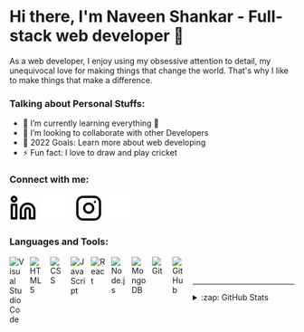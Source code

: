# Hi there, I'm Naveen Shankar -   Full-stack web developer 👋 


As a web developer, I enjoy using my obsessive attention to detail, my unequivocal love for making things that change the world. That's why I like to make things that make a difference.

###  Talking about Personal Stuffs:

- 🌱 I’m currently learning everything 🤣
- 👯 I’m looking to collaborate with other Developers
- 🥅 2022 Goals: Learn more about web developing
- ⚡ Fun fact: I love to draw and play cricket


### Connect with me:

[![website](./img/linkedin-light.svg)](https://www.linkedin.com/in/bmnaveen/#gh-light-mode-only)
[![website](./img/linkedin-dark.svg)](https://www.linkedin.com/in/bmnaveen/#gh-dark-mode-only)
&nbsp;&nbsp;
[![website](./img/instagram-light.svg)](https://instagram.com/bm_navins#gh-light-mode-only)
[![website](./img/instagram-dark.svg)](https://instagram.com/bm_navins#gh-dark-mode-only)



### Languages and Tools:

<img align="left" alt="Visual Studio Code" width="26px" src="https://cdn.jsdelivr.net/gh/devicons/devicon/icons/vscode/vscode-original.svg" style="padding-right:10px;" />
<img align="left" alt="HTML5" width="26px" src="https://cdn.jsdelivr.net/gh/devicons/devicon/icons/html5/html5-original.svg" style="padding-right:10px;" />
<img align="left" alt="CSS" width="26px" src="https://cdn.jsdelivr.net/gh/devicons/devicon/icons/css3/css3-original.svg" style="padding-right:10px;" />
<img align="left" alt="JavaScript" width="26px" src="https://cdn.jsdelivr.net/gh/devicons/devicon/icons/javascript/javascript-original.svg" style="padding-right:10px;" />
<img align="left" alt="React" width="26px" src="https://cdn.jsdelivr.net/gh/devicons/devicon/icons/react/react-original.svg" style="padding-right:10px;" />
<img align="left" alt="Node.js" width="26px" src="https://cdn.jsdelivr.net/gh/devicons/devicon/icons/nodejs/nodejs-original.svg" style="padding-right:10px;" />
<img align="left" alt="MongoDB" width="26px" src="https://cdn.jsdelivr.net/gh/devicons/devicon/icons/mongodb/mongodb-original.svg" style="padding-right:10px;" />
<img align="left" alt="Git" width="26px" src="https://cdn.jsdelivr.net/gh/devicons/devicon/icons/git/git-original.svg" style="padding-right:10px;" />
<img align="left" alt="GitHub" width="26px" src="https://user-images.githubusercontent.com/3369400/139447912-e0f43f33-6d9f-45f8-be46-2df5bbc91289.png" style="padding-right:10px;" />

<br />
<br />

---

<details>
  <summary>:zap: GitHub Stats</summary>

  <img align="left" alt="codeSTACKr's GitHub Stats" src="https://github-readme-stats.vercel.app/api?username=bmnaveen&show_icons=true&hide_border=false&title_color=ff652f&icon_color=FFE400&bg_color=09131B&text_color=ffffff&border_color=0c1a25" />

</details>

[instagram]: https://instagram.com/codeSTACKr
[linkedin]: https://linkedin.com/in/codeSTACKr


